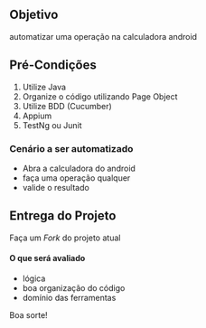 ## Objetivo

automatizar uma operação na calculadora android
 
## Pré-Condições

1. Utilize Java
2. Organize o código utilizando Page Object
3. Utilize BDD (Cucumber)
4. Appium
5. TestNg ou Junit


### Cenário a ser automatizado

* Abra a calculadora do android
* faça uma operação qualquer
* valide o resultado

## Entrega do Projeto

Faça um *Fork* do projeto atual

#### O que será avaliado

* lógica
* boa organização do código
* domínio das ferramentas

Boa sorte!